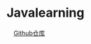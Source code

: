 # Javalearning
<a herf="https://github.com/Ji2846/JavaLearning"><img src="https://github.com/fluidicon.png" height="16"></a>[Github仓库](https://github.com/Ji2846/JavaLearning)
